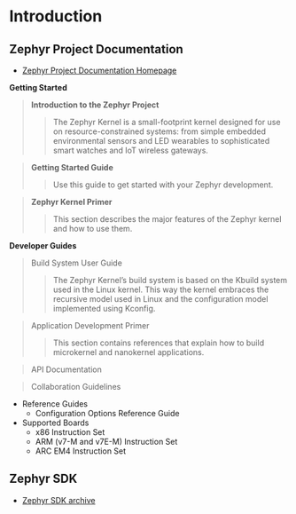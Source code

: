 # Introduction


## Zephyr Project Documentation

- [Zephyr Project Documentation Homepage](https://www.zephyrproject.org/doc/index.html)

__Getting Started__

> __Introduction to the Zephyr Project__
> > The Zephyr Kernel is a small-footprint kernel designed for use on resource-constrained systems: from simple embedded environmental sensors and LED wearables to sophisticated smart watches and IoT wireless gateways.

> __Getting Started Guide__ 
> > Use this guide to get started with your Zephyr development.

> __Zephyr Kernel Primer__ 
> > This section describes the major features of the Zephyr kernel and how to use them.

__Developer Guides__

> Build System User Guide
> > The Zephyr Kernel’s build system is based on the Kbuild system used in the Linux kernel. This way the kernel embraces the recursive model used in Linux and the configuration model implemented using Kconfig.

> Application Development Primer
> > This section contains references that explain how to build microkernel and nanokernel applications.

> API Documentation

> Collaboration Guidelines
- Reference Guides
  - Configuration Options Reference Guide
- Supported Boards
  - x86 Instruction Set
  - ARM (v7-M and v7E-M) Instruction Set
  - ARC EM4 Instruction Set  

## Zephyr SDK

- [Zephyr SDK archive](https://nexus.zephyrproject.org/content/repositories/releases/org/zephyrproject/zephyr-sdk/)

